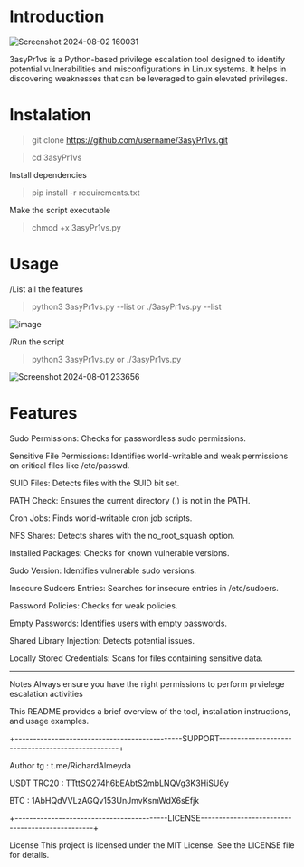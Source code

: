 # Introduction

![Screenshot 2024-08-02 160031](https://github.com/user-attachments/assets/3e8bf329-c624-4576-b878-e447862d99e3)

3asyPr1vs is a Python-based privilege escalation tool designed to identify potential vulnerabilities and misconfigurations in Linux systems. It helps in discovering weaknesses that can be leveraged to gain elevated privileges.

# Instalation

> git clone https://github.com/username/3asyPr1vs.git

> cd 3asyPr1vs



Install dependencies

> pip install -r requirements.txt

Make the script executable

> chmod +x 3asyPr1vs.py




# Usage
/List all the features

> python3 3asyPr1vs.py --list    or    ./3asyPr1vs.py --list


![image](https://github.com/user-attachments/assets/71f57218-e036-43a8-af83-1b8a5a4a476d)


/Run the script

> python3 3asyPr1vs.py or ./3asyPr1vs.py


![Screenshot 2024-08-01 233656](https://github.com/user-attachments/assets/bf2f702c-dd1b-4544-85cf-7503f3f0350e)



# Features
Sudo Permissions: Checks for passwordless sudo permissions.

Sensitive File Permissions: Identifies world-writable and weak permissions on critical files like /etc/passwd.

SUID Files: Detects files with the SUID bit set.

PATH Check: Ensures the current directory (.) is not in the PATH.

Cron Jobs: Finds world-writable cron job scripts.

NFS Shares: Detects shares with the no_root_squash option.

Installed Packages: Checks for known vulnerable versions.

Sudo Version: Identifies vulnerable sudo versions.

Insecure Sudoers Entries: Searches for insecure entries in /etc/sudoers.

Password Policies: Checks for weak policies.

Empty Passwords: Identifies users with empty passwords.

Shared Library Injection: Detects potential issues.

Locally Stored Credentials: Scans for files containing sensitive data.


-------------------------------------------------------------------------

Notes
Always ensure you have the right permissions to perform prvielege escalation activities


This README provides a brief overview of the tool, installation instructions, and usage examples.



+----------------------------------------------SUPPORT--------------------------------------------------+




Author tg : t.me/RichardAlmeyda



USDT TRC20 : TTttSQ274h6bEAbtS2mbLNQVg3K3HiSU6y

BTC : 1AbHQdVVLzAGQv153UnJmvKsmWdX6sEfjk


+------------------------------------------LICENSE------------------------------------------------+


License
This project is licensed under the MIT License. See the LICENSE file for details.


